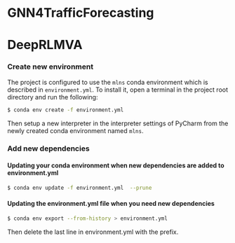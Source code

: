# GNN4TrafficForecasting


# DeepRLMVA

### Create new environment

The project is configured to use the `mlns` conda environment which is described in `environment.yml`. To install it,
open a terminal in the project root directory and run the following:

```bash
$ conda env create -f environment.yml
```

Then setup a new interpreter in the interpreter settings of PyCharm from the newly created conda environment
named `mlns`.

### Add new dependencies

#### Updating your conda environment when new dependencies are added to environment.yml

```bash
$ conda env update -f environment.yml  --prune
```

#### Updating the environment.yml file when you need new dependencies

```bash
$ conda env export --from-history > environment.yml
```

Then delete the last line in environment.yml with the prefix.